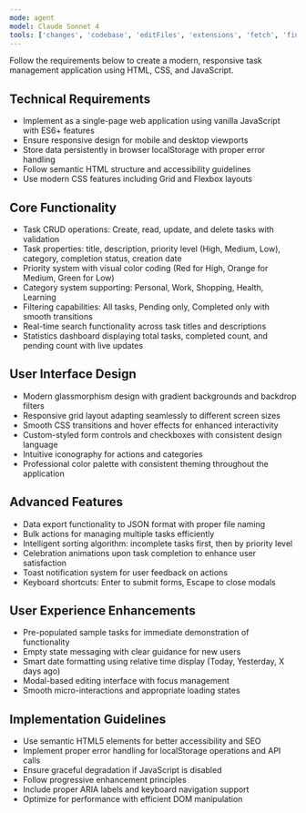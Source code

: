 ```yaml
---
mode: agent
model: Claude Sonnet 4
tools: ['changes', 'codebase', 'editFiles', 'extensions', 'fetch', 'findTestFiles', 'githubRepo', 'new', 'openSimpleBrowser', 'problems', 'runCommands', 'runNotebooks', 'runTasks', 'runTests', 'search', 'searchResults', 'terminalLastCommand', 'terminalSelection', 'testFailure', 'usages', 'vscodeAPI']
---
```


Follow the requirements below to create a modern, responsive task management application using HTML, CSS, and JavaScript.

## Technical Requirements
- Implement as a single-page web application using vanilla JavaScript with ES6+ features
- Ensure responsive design for mobile and desktop viewports
- Store data persistently in browser localStorage with proper error handling
- Follow semantic HTML structure and accessibility guidelines
- Use modern CSS features including Grid and Flexbox layouts

## Core Functionality
- Task CRUD operations: Create, read, update, and delete tasks with validation
- Task properties: title, description, priority level (High, Medium, Low), category, completion status, creation date
- Priority system with visual color coding (Red for High, Orange for Medium, Green for Low)
- Category system supporting: Personal, Work, Shopping, Health, Learning
- Filtering capabilities: All tasks, Pending only, Completed only with smooth transitions
- Real-time search functionality across task titles and descriptions
- Statistics dashboard displaying total tasks, completed count, and pending count with live updates

## User Interface Design
- Modern glassmorphism design with gradient backgrounds and backdrop filters
- Responsive grid layout adapting seamlessly to different screen sizes
- Smooth CSS transitions and hover effects for enhanced interactivity
- Custom-styled form controls and checkboxes with consistent design language
- Intuitive iconography for actions and categories
- Professional color palette with consistent theming throughout the application

## Advanced Features
- Data export functionality to JSON format with proper file naming
- Bulk actions for managing multiple tasks efficiently
- Intelligent sorting algorithm: incomplete tasks first, then by priority level
- Celebration animations upon task completion to enhance user satisfaction
- Toast notification system for user feedback on actions
- Keyboard shortcuts: Enter to submit forms, Escape to close modals

## User Experience Enhancements
- Pre-populated sample tasks for immediate demonstration of functionality
- Empty state messaging with clear guidance for new users
- Smart date formatting using relative time display (Today, Yesterday, X days ago)
- Modal-based editing interface with focus management
- Smooth micro-interactions and appropriate loading states

## Implementation Guidelines
- Use semantic HTML5 elements for better accessibility and SEO
- Implement proper error handling for localStorage operations and API calls
- Ensure graceful degradation if JavaScript is disabled
- Follow progressive enhancement principles
- Include proper ARIA labels and keyboard navigation support
- Optimize for performance with efficient DOM manipulation